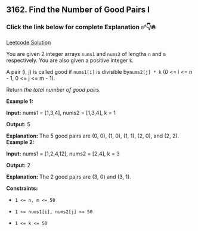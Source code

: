 ## 3162. Find the Number of Good Pairs I

### Click the link below for complete Explanation ✅👇🔥

[Leetcode Solution](https://leetcode.com/problems/find-the-number-of-good-pairs-i/solutions/5209108/simple-easy-to-understand-java-solution-brute-force/)

You are given 2 integer arrays ``nums1`` and ``nums2`` of lengths ``n`` and ``m`` respectively. You are also given a positive integer ``k``.

A pair (i, j) is called good if ``nums1[i]`` is divisible by``nums2[j] * k`` (0 <= i <= n - 1, 0 <= j <= m - 1).

Return *the total number of good pairs*.

 

**Example 1:**

**Input:** nums1 = [1,3,4], nums2 = [1,3,4], k = 1

**Output:** 5 

**Explanation:**
The 5 good pairs are (0, 0), (1, 0), (1, 1), (2, 0), and (2, 2).
**Example 2:**

**Input:** nums1 = [1,2,4,12], nums2 = [2,4], k = 3

**Output:** 2

**Explanation:**
The 2 good pairs are (3, 0) and (3, 1).

**Constraints:**

- ``1 <= n, m <= 50``

- ``1 <= nums1[i], nums2[j] <= 50``

- ``1 <= k <= 50``

